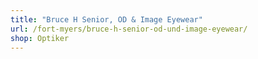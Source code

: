 ```yaml
---
title: "Bruce H Senior, OD & Image Eyewear"
url: /fort-myers/bruce-h-senior-od-und-image-eyewear/
shop: Optiker
---
```

